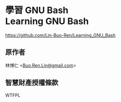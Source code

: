 # 學習 GNU Bash<br />Learning GNU Bash
<https://github.com/Lin-Buo-Ren/Learning_GNU_Bash>

## 原作者
林博仁 &lt;<Buo.Ren.Lin@gmail.com>&gt;

## 智慧財產授權條款
WTFPL

